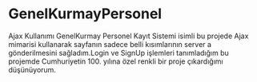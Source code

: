 # GenelKurmayPersonel
Ajax Kullanımı
GenelKurmay Personel Kayıt Sistemi isimli bu projede 
Ajax mimarisi kullanarak sayfanın sadece belli kısımlarının 
server a gönderilmesini sağladım.Login ve SignUp işlemleri
tanımladığım bu projemde Cumhuriyetin 100. yılına özel 
renkli bir proje çıkardığımı düşünüyorum.
 
